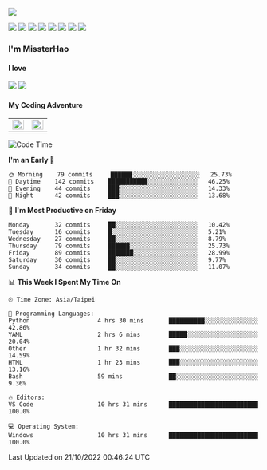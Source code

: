 ![](https://komarev.com/ghpvc/?username=MissterHao&color=ff69b4)

[![](https://img.shields.io/badge/Amazon%20AWS-%23232F3E?logo=amazon-aws&logoColor=white&style=for-the-badge)](https://aws.amazon.com/)
[![](https://img.shields.io/badge/Python-3776AB?style=for-the-badge&logo=python&logoColor=white)](https://www.djangoproject.com/)
[![](https://img.shields.io/badge/Django-092E20?style=for-the-badge&logo=django&logoColor=white)](https://www.python.org/)
[![](https://img.shields.io/badge/Flask-000000?style=for-the-badge&logo=flask&logoColor=white)](https://flask.palletsprojects.com/en/2.1.x/)
[![](https://img.shields.io/badge/go-%2300ADD8.svg?&style=for-the-badge&logo=go&logoColor=white)](https://golang.org/)
[![](https://img.shields.io/badge/javascript-%23F7DF1E.svg?&style=for-the-badge&logo=javascript&logoColor=black)](https://www.javascript.com/)
[![](https://img.shields.io/badge/mysql-%234479A1.svg?&style=for-the-badge&logo=mysql&logoColor=white)](https://www.mysql.com/)
[![](https://img.shields.io/badge/docker-%232496ED.svg?&style=for-the-badge&logo=docker&logoColor=white)](https://www.docker.com/)

### I'm MissterHao

#### I love  
![](https://img.shields.io/badge/Netflix-E50914?style=for-the-badge&logo=netflix&logoColor=white)
![](https://img.shields.io/badge/YouTube-FF0000?style=for-the-badge&logo=youtube&logoColor=white)

#### My Coding Adventure
<!-- Readme stats -->
<!-- https://github.com/anuraghazra/github-readme-stats -->
<table>
<tr>
    <td valign="top" width="50%">
    <img src="https://github-readme-stats.vercel.app/api?username=MissterHao&hide_border=true&show_icons=true&locale=en" align="left" style="width: 100%" />
    </td>
    <td valign="top" width="50%">
    <img src="https://github-readme-stats.vercel.app/api/top-langs?username=MissterHao&hide_border=true&show_icons=true&locale=en&layout=compact" align="left" style="width: 100%" />
    </td>
</tr>
</table>  


<!--START_SECTION:waka-->
![Code Time](http://img.shields.io/badge/Code%20Time-547%20hrs%204%20mins-blue)

**I'm an Early 🐤** 

```text
🌞 Morning    79 commits     ██████░░░░░░░░░░░░░░░░░░░   25.73% 
🌆 Daytime    142 commits    ███████████░░░░░░░░░░░░░░   46.25% 
🌃 Evening    44 commits     ███░░░░░░░░░░░░░░░░░░░░░░   14.33% 
🌙 Night      42 commits     ███░░░░░░░░░░░░░░░░░░░░░░   13.68%

```
📅 **I'm Most Productive on Friday** 

```text
Monday       32 commits     ██░░░░░░░░░░░░░░░░░░░░░░░   10.42% 
Tuesday      16 commits     █░░░░░░░░░░░░░░░░░░░░░░░░   5.21% 
Wednesday    27 commits     ██░░░░░░░░░░░░░░░░░░░░░░░   8.79% 
Thursday     79 commits     ██████░░░░░░░░░░░░░░░░░░░   25.73% 
Friday       89 commits     ███████░░░░░░░░░░░░░░░░░░   28.99% 
Saturday     30 commits     ██░░░░░░░░░░░░░░░░░░░░░░░   9.77% 
Sunday       34 commits     ██░░░░░░░░░░░░░░░░░░░░░░░   11.07%

```


📊 **This Week I Spent My Time On** 

```text
⌚︎ Time Zone: Asia/Taipei

💬 Programming Languages: 
Python                   4 hrs 30 mins       ██████████░░░░░░░░░░░░░░░   42.86% 
YAML                     2 hrs 6 mins        █████░░░░░░░░░░░░░░░░░░░░   20.04% 
Other                    1 hr 32 mins        ███░░░░░░░░░░░░░░░░░░░░░░   14.59% 
HTML                     1 hr 23 mins        ███░░░░░░░░░░░░░░░░░░░░░░   13.16% 
Bash                     59 mins             ██░░░░░░░░░░░░░░░░░░░░░░░   9.36%

🔥 Editors: 
VS Code                  10 hrs 31 mins      █████████████████████████   100.0%

💻 Operating System: 
Windows                  10 hrs 31 mins      █████████████████████████   100.0%

```


 Last Updated on 21/10/2022 00:46:24 UTC
<!--END_SECTION:waka-->

<!--
**MissterHao/MissterHao** is a ✨ _special_ ✨ repository because its `README.md` (this file) appears on your GitHub profile.

Here are some ideas to get you started:

- 🔭 I’m currently working on ...
- 🌱 I’m currently learning ...
- 👯 I’m looking to collaborate on ...
- 🤔 I’m looking for help with ...
- 💬 Ask me about ...
- 📫 How to reach me: ...
- 😄 Pronouns: ...
- ⚡ Fun fact: ...
-->
